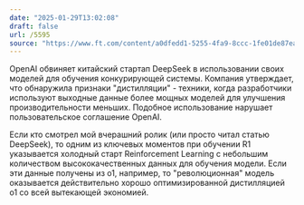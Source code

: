 ```yaml
---
date: "2025-01-29T13:02:08"
draft: false
url: /5595
source: "https://www.ft.com/content/a0dfedd1-5255-4fa9-8ccc-1fe01de87ea6?accessToken=zwAGLNJX-fBAkdOg3-3RUlVPqdOMzB_gHeh-pg.MEYCIQCGjo04z0mtOsKbDspQLq2BMXyw8SbQnlYePOuqiqr6QgIhAInK67eBkYuZS-77ljnP-y--EJdN1wwRQ8GIR8sKMFgE&sharetype=gift&token=1eebbaa7-a4e6-4251-b665-c2f2562b38e4"
---
```


OpenAI обвиняет китайский стартап DeepSeek в использовании своих моделей для обучения конкурирующей системы. Компания утверждает, что обнаружила признаки "дистилляции" - техники, когда разработчики используют выходные данные более мощных моделей для улучшения производительности меньших. Подобное использование нарушает пользовательское соглашение OpenAI. 

Если кто смотрел мой вчерашний ролик (или просто читал статью DeepSeek), то одним из ключевых моментов при обучении R1 указывается холодный старт Reinforcement Learning с небольшим количеством высококачественных данных для обучения модели. Если эти данные получены из o1, например, то "революционная" модель оказывается действительно хорошо оптимизированной дистилляцией o1 со всей вытекающей экономией.